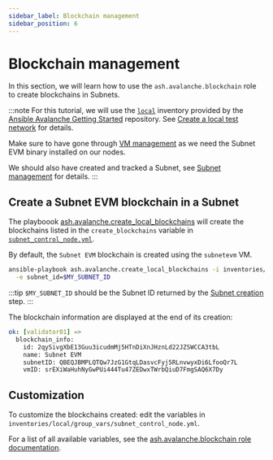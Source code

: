 ```yaml
---
sidebar_label: Blockchain management
sidebar_position: 6
---
```


# Blockchain management

In this section, we will learn how to use the `ash.avalanche.blockchain` role to create blockchains in Subnets.

:::note
For this tutorial, we will use the [`local`](https://github.com/AshAvalanche/ansible-avalanche-getting-started/tree/main/inventories/local) inventory provided by the [Ansible Avalanche Getting Started](https://github.com/AshAvalanche/ansible-avalanche-getting-started) repository. See [Create a local test network](./local-test-network) for details.

Make sure to have gone through [VM management](./vm-management) as we need the Subnet EVM binary installed on our nodes.

We should also have created and tracked a Subnet, see [Subnet management](./subnet-management) for details.
:::

## Create a Subnet EVM blockchain in a Subnet

The playboook [ash.avalanche.create_local_blockchains](https://github.com/AshAvalanche/ansible-avalanche-collection/tree/main/playbooks/create_local_blockchains.yml) will create the blockchains listed in the `create_blockchains` variable in [`subnet_control_node.yml`](https://github.com/AshAvalanche/ansible-avalanche-getting-started/blob/main/inventories/local/group_vars/subnet_control_node.yml#L9). 

By default, the `Subnet EVM` blockchain is created using the `subnetevm` VM.

```sh
ansible-playbook ash.avalanche.create_local_blockchains -i inventories/local \
  -e subnet_id=$MY_SUBNET_ID
```

:::tip
`$MY_SUBNET_ID` should be the Subnet ID returned by the [Subnet creation](./subnet-management#subnet-creation) step.
:::

The blockchain information are displayed at the end of its creation:

```yaml
ok: [validator01] =>
  blockchain_info:
    id: 2qySivgXbE13Guu3icudmMj5HTnDiXnJHznLd22JZSWCCA3tbL
    name: Subnet EVM
    subnetID: QBEQJBMPLQTQw7JzG1GtqLDasvcFyj5RLnvwyxDi6LfooQr7L
    vmID: srEXiWaHuhNyGwPUi444Tu47ZEDwxTWrbQiuD7FmgSAQ6X7Dy
```

## Customization

To customize the blockchains created: edit the variables in `inventories/local/group_vars/subnet_control_node.yml`.

For a list of all available variables, see the [ash.avalanche.blockchain role documentation](https://github.com/AshAvalanche/ansible-avalanche-collection/tree/main/roles/blockchain).
